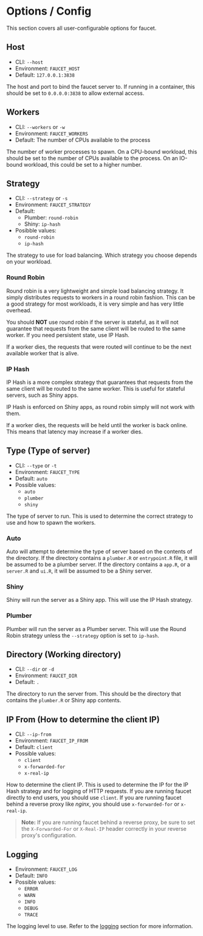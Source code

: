 # Options / Config

This section covers all user-configurable options for faucet.

## Host

- CLI: `--host`
- Environment: `FAUCET_HOST`
- Default: `127.0.0.1:3838`

The host and port to bind the faucet server to. If running in a container, this should
be set to `0.0.0.0:3838` to allow external access.

## Workers

- CLI: `--workers` or `-w`
- Environment: `FAUCET_WORKERS`
- Default: The number of CPUs available to the process

The number of worker processes to spawn. On a CPU-bound workload, this should be set to
the number of CPUs available to the process. On an IO-bound workload, this could be set
to a higher number.

## Strategy

- CLI: `--strategy` or `-s`
- Environment: `FAUCET_STRATEGY`
- Default:
    - Plumber: `round-robin`
    - Shiny: `ip-hash`
- Posibble values:
    - `round-robin`
    - `ip-hash`

The strategy to use for load balancing. Which strategy you choose depends on your
workload.



### Round Robin

Round robin is a very lightweight and simple load balancing strategy. It simply
distributes requests to workers in a round robin fashion. This can be a good strategy
for most workloads, it is very simple and has very little overhead.

You should **NOT** use round robin if the server is stateful, as it will not guarantee
that requests from the same client will be routed to the same worker. If you need
persistent state, use IP Hash.

If a worker dies, the requests that were routed will continue to be the next available
worker that is alive.

### IP Hash

IP Hash is a more complex strategy that guarantees that requests from the same client
will be routed to the same worker. This is useful for stateful servers, such as Shiny
apps.

IP Hash is enforced on Shiny apps, as round robin simply will not work with them.

If a worker dies, the requests will be held until the worker is back online. This means
that latency may increase if a worker dies.

## Type (Type of server)

- CLI: `--type` or `-t`
- Environment: `FAUCET_TYPE`
- Default: `auto`
- Possible values:
    - `auto`
    - `plumber`
    - `shiny`

The type of server to run. This is used to determine the correct strategy to use
and how to spawn the workers.

### Auto

Auto will attempt to determine the type of server based on the contents of the
directory. If the directory contains a `plumber.R` or `entrypoint.R` file, it
will be assumed to be a plumber server. If the directory contains a `app.R`, or
a `server.R` and `ui.R`, it will be assumed to be a Shiny server.

### Shiny

Shiny will run the server as a Shiny app. This will use the IP Hash strategy.

### Plumber

Plumber will run the server as a Plumber server. This will use the Round Robin strategy
unless the `--strategy` option is set to `ip-hash`.

## Directory (Working directory)

- CLI: `--dir` or `-d`
- Environment: `FAUCET_DIR`
- Default: `.`

The directory to run the server from. This should be the directory that contains the
`plumber.R` or Shiny app contents.

## IP From (How to determine the client IP)

- CLI: `--ip-from`
- Environment: `FAUCET_IP_FROM`
- Default: `client`
- Possible values:
    - `client`
    - `x-forwarded-for`
    - `x-real-ip`

How to determine the client IP. This is used to determine the IP for the IP Hash
strategy and for logging of HTTP requests. If you are running faucet directly to end
users, you should use `client`. If you are running faucet behind a reverse proxy like
_nginx_, you should use `x-forwarded-for` or `x-real-ip`.

> **Note:** If you are running faucet behind a reverse proxy, be sure to set the
> `X-Forwarded-For` or `X-Real-IP` header correctly in your reverse proxy's
> configuration.

## Logging

- Environment: `FAUCET_LOG`
- Default: `INFO`
- Possible values:
    - `ERROR`
    - `WARN`
    - `INFO`
    - `DEBUG`
    - `TRACE`

The logging level to use. Refer to the [logging](./logging.md) section for more
information.
